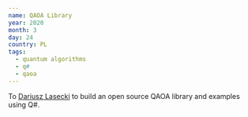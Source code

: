 ```yaml
---
name: QAOA Library
year: 2020
month: 3
day: 24
country: PL
tags:
  - quantum algorithms
  - q#
  - qaoa
---
```


To [Dariusz Lasecki](https://dlasecki.github.io/) to build an open source QAOA library and examples using Q#.
